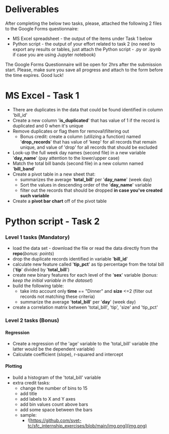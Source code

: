 # Deliverables
After completing the below two tasks, please, attached the following 2 files to the Google Forms questionnaire:
- MS Excel spreadsheet - the output of the items under Task 1 below
- Python script - the output of your effort related to task 2 (no need to export any results or tables, just attach the Python script - .py or .ipynb if case you are using Jupyter notebook)

The Google Forms Questionnaire will be open for 2hrs after the submission start. Please, make sure you save all progress and attach to the form before the time expires.
Good luck!

# MS Excel - Task 1

- There are duplicates in the data that could be found identified in column 'bill_id'
- Create a new column '**is_duplicated**' that has value of 1 if the record is duplicated and 0 when it's unique
- Remove duplicates or flag them for removal\filtering out
  - Bonus credit: create a column (utilizing a function) named '**drop_records**'  that has value of 'keep' for all records that remain unique, and value of 'drop' for all records that should be excluded
- Look-up the full week day names (second file) in a new variable '**day_name**' (pay attention to the lower/upper case)
- Match the total bill bands (second file) in a new column named '**bill_band**'
- Create a pivot table in a new sheet that:
  - summarizes the average '**total_bill**' per '**day_name**' (week day)
  - Sort the values in descending order of the '**day_name**' variable
  - filter out the records that should be dropped **in case you've created such variable**
- Create a **pivot bar chart** off of the pivot table

# Python script - Task 2

### Level 1 tasks (Mandatory)
- load the data set - download the file or read the data directly from the **repo**(_bonus: points_)
- drop the duplicate records identified in variable '**bill_id**'
- calculate new feature called '**tip_pct**' as tip percentage from the total bill ('**tip**' divided by '**total_bill**')
- create new binary features for each level of the '**sex**' variable (_bonus: keep the initial variable in the dataset_)
- build the following table:
  - take into account only **time** == "Dinner" and **size** <=2 (filter out records not matching these criteria)
  - summarize the average '**total_bill**' per '**day**' (week day)
- create a correlation matrix between 'total_bill', 'tip', 'size' and 'tip_pct'

### Level 2 tasks (Bonus)
#### Regression
- Create a regression of the 'age' variable to the 'total_bill' variable (the latter would be the dependent variable)
- Calculate coefficient (slope), r-squared and intercept


#### Plotting
- build a histogram of the 'total_bill' variable
- extra credit tasks:
  - change the number of bins to 15
  - add title
  - add labels to X and Y axes
  - add bin values count above bars
  - add some space between the bars
  - sample:
    - ![https://github.com/svet-tc/sfc_internship_exercises/blob/main/img.png](img.png)